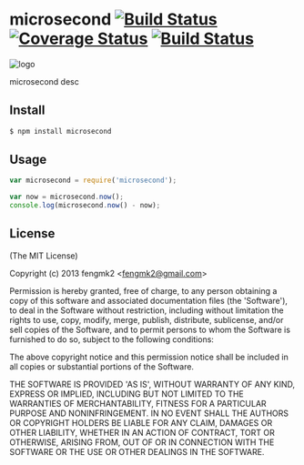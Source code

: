 microsecond [![Build Status](https://secure.travis-ci.org/fengmk2/microsecond.png)](http://travis-ci.org/fengmk2/microsecond) [![Coverage Status](https://coveralls.io/repos/fengmk2/microsecond/badge.png)](https://coveralls.io/r/fengmk2/microsecond) [![Build Status](https://drone.io/github.com/fengmk2/microsecond/status.png)](https://drone.io/github.com/fengmk2/microsecond/latest)
=======

![logo](https://raw.github.com/fengmk2/microsecond/master/logo.png)

microsecond desc

## Install

```bash
$ npm install microsecond
```

## Usage

```js
var microsecond = require('microsecond');

var now = microsecond.now();
console.log(microsecond.now() - now);
```

## License 

(The MIT License)

Copyright (c) 2013 fengmk2 &lt;fengmk2@gmail.com&gt;

Permission is hereby granted, free of charge, to any person obtaining
a copy of this software and associated documentation files (the
'Software'), to deal in the Software without restriction, including
without limitation the rights to use, copy, modify, merge, publish,
distribute, sublicense, and/or sell copies of the Software, and to
permit persons to whom the Software is furnished to do so, subject to
the following conditions:

The above copyright notice and this permission notice shall be
included in all copies or substantial portions of the Software.

THE SOFTWARE IS PROVIDED 'AS IS', WITHOUT WARRANTY OF ANY KIND,
EXPRESS OR IMPLIED, INCLUDING BUT NOT LIMITED TO THE WARRANTIES OF
MERCHANTABILITY, FITNESS FOR A PARTICULAR PURPOSE AND NONINFRINGEMENT.
IN NO EVENT SHALL THE AUTHORS OR COPYRIGHT HOLDERS BE LIABLE FOR ANY
CLAIM, DAMAGES OR OTHER LIABILITY, WHETHER IN AN ACTION OF CONTRACT,
TORT OR OTHERWISE, ARISING FROM, OUT OF OR IN CONNECTION WITH THE
SOFTWARE OR THE USE OR OTHER DEALINGS IN THE SOFTWARE.
